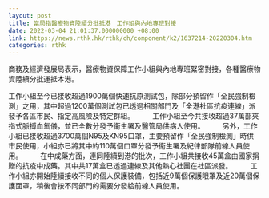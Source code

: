 ```yaml
---
layout: post
title: 當局指醫療物資陸續分批抵港　工作組與內地專班對接
date: 2022-03-04 21:01:37.000000000 +08:00
link: https://news.rthk.hk/rthk/ch/component/k2/1637214-20220304.htm
categories: rthk
---
```


商務及經濟發展局表示，醫療物資保障工作小組與內地專班緊密對接，各種醫療物資陸續分批運抵本港。

工作小組至今已接收超過1900萬個快速抗原測試包，除部分預留作「全民強制檢測」之用，其中超過1200萬個測試包已透過相關部門及「全港社區抗疫連線」派發予各區市民、指定高風險及特定群組。
　　 
工作小組至今共接收超過37萬部夾指式脈搏血氧儀，並已全數分發予衞生署及醫管局供病人使用。
　　 
另外，工作小組已接收超過3700萬個N95及KN95口罩，主要預留作「全民強制檢測」時供市民使用，小組亦已將其中約110萬個口罩分發予衞生署及紀律部隊前線人員使用。
　　 
在中成藥方面，連同陸續到港的批次，工作小組共接收45萬盒由國家捐贈的抗疫中成藥。其中共17萬盒已透過連線及其他熱心社團在社區派發。
　　 
工作小組亦開始陸續接收不同的個人保護裝備，包括近9萬個保護眼罩及近20萬個保護面罩，稍後會按不同部門的需要分發給前線人員使用。
